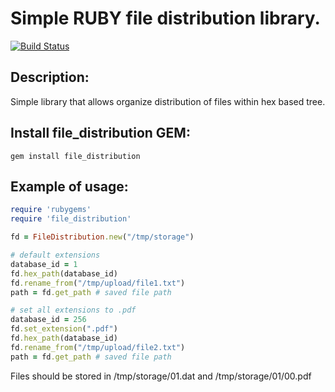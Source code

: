 Simple RUBY file distribution library.
========================================

[![Build Status](https://travis-ci.org/caffecoder/fdist-ruby.svg)](https://travis-ci.org/caffecoder/fdist-ruby)

## Description:

Simple library that allows organize distribution of files within hex based tree.

## Install file_distribution GEM:

```shell
gem install file_distribution
```

## Example of usage:

```ruby
require 'rubygems'
require 'file_distribution'

fd = FileDistribution.new("/tmp/storage")

# default extensions
database_id = 1
fd.hex_path(database_id)
fd.rename_from("/tmp/upload/file1.txt")
path = fd.get_path # saved file path

# set all extensions to .pdf
database_id = 256
fd.set_extension(".pdf")
fd.hex_path(database_id)
fd.rename_from("/tmp/upload/file2.txt")
path = fd.get_path # saved file path
```

Files should be stored in /tmp/storage/01.dat and /tmp/storage/01/00.pdf
